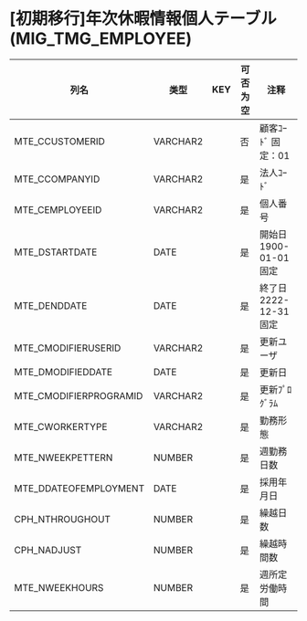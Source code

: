 # [初期移行]年次休暇情報個人テーブル                                          (MIG_TMG_EMPLOYEE)
| 列名   | 类型   | KEY  | 可否为空 | 注释   |
| ---- | ---- | ---- | ---- | ---- |
|MTE_CCUSTOMERID|VARCHAR2||否|顧客ｺｰﾄﾞ                        固定：01             |
|MTE_CCOMPANYID|VARCHAR2||是|法人ｺｰﾄﾞ                                          |
|MTE_CEMPLOYEEID|VARCHAR2||是|個人番号                                            |
|MTE_DSTARTDATE|DATE||是|開始日                           1900-01-01 固定     |
|MTE_DENDDATE|DATE||是|終了日                           2222-12-31 固定     |
|MTE_CMODIFIERUSERID|VARCHAR2||是|更新ユーザ                                           |
|MTE_DMODIFIEDDATE|DATE||是|更新日                                             |
|MTE_CMODIFIERPROGRAMID|VARCHAR2||是|更新ﾌﾟﾛｸﾞﾗﾑ                                       |
|MTE_CWORKERTYPE|VARCHAR2||是|勤務形態                                            |
|MTE_NWEEKPETTERN|NUMBER||是|週勤務日数                                           |
|MTE_DDATEOFEMPLOYMENT|DATE||是|採用年月日                                           |
|CPH_NTHROUGHOUT|NUMBER||是|繰越日数                                            |
|CPH_NADJUST|NUMBER||是|繰越時間数                                           |
|MTE_NWEEKHOURS|NUMBER||是|週所定労働時間|
